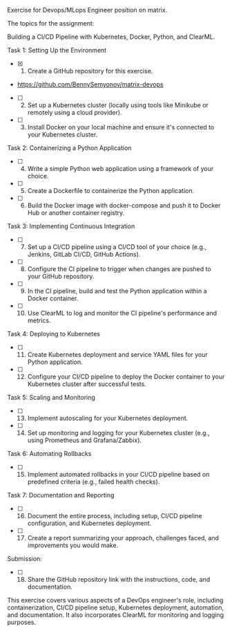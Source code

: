 Exercise for Devops/MLops Engineer position on matrix.

 

The topics for the assignment:

Building a CI/CD Pipeline with Kubernetes, Docker, Python, and ClearML.

 

Task 1: Setting Up the Environment

 

- [x] 1. Create a GitHub repository for this exercise.
- https://github.com/BennySemyonov/matrix-devops

- [ ] 2. Set up a Kubernetes cluster (locally using tools like Minikube or remotely using a cloud provider).

- [ ] 3. Install Docker on your local machine and ensure it's connected to your Kubernetes cluster.

 

Task 2: Containerizing a Python Application

 

- [ ] 4. Write a simple Python web application using a framework of your choice.

- [ ] 5. Create a Dockerfile to containerize the Python application.

- [ ] 6. Build the Docker image with docker-compose and push it to Docker Hub or another container registry.

 

Task 3: Implementing Continuous Integration

 

- [ ] 7. Set up a CI/CD pipeline using a CI/CD tool of your choice (e.g., Jenkins, GitLab CI/CD, GitHub Actions).

- [ ] 8. Configure the CI pipeline to trigger when changes are pushed to your GitHub repository.

- [ ] 9. In the CI pipeline, build and test the Python application within a Docker container.

- [ ] 10. Use ClearML to log and monitor the CI pipeline's performance and metrics.

 

Task 4: Deploying to Kubernetes

 

- [ ] 11. Create Kubernetes deployment and service YAML files for your Python application.

- [ ] 12. Configure your CI/CD pipeline to deploy the Docker container to your Kubernetes cluster after successful tests.

 

Task 5: Scaling and Monitoring

 

- [ ] 13. Implement autoscaling for your Kubernetes deployment.

- [ ] 14. Set up monitoring and logging for your Kubernetes cluster (e.g., using Prometheus and Grafana/Zabbix).

 

Task 6: Automating Rollbacks

 

- [ ] 15. Implement automated rollbacks in your CI/CD pipeline based on predefined criteria (e.g., failed health checks).

 

Task 7: Documentation and Reporting

 

- [ ] 16. Document the entire process, including setup, CI/CD pipeline configuration, and Kubernetes deployment.

- [ ] 17. Create a report summarizing your approach, challenges faced, and improvements you would make.

 

Submission:

 

- [ ] 18. Share the GitHub repository link with the instructions, code, and documentation.

 

This exercise covers various aspects of a DevOps engineer's role, including containerization, CI/CD pipeline setup, Kubernetes deployment, automation, and documentation. It also incorporates ClearML for monitoring and logging purposes.
